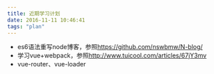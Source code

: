 ```yaml
---
title: 近期学习计划
date: 2016-11-11 10:46:41
tags: "plan"
---
```

- es6语法重写node博客，参照<https://github.com/nswbmw/N-blog/>
- 学习vue+webpack，参照<http://www.tuicool.com/articles/67jY3mv>
- vue-router、vue-loader
